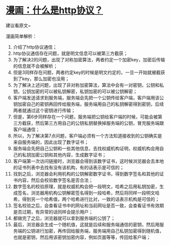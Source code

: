 # [漫画：什么是http协议？](https://juejin.im/post/5c889918e51d45346459994d)

建议看原文~

漫画简单解析：

1. 介绍了http协议通信；
2. http协议通信存在问题，就是明文信息可以被第三方截获；
3. 为了解决2的问题，出现了对称加密算法，两者约定一个加密key，加密后传输的信息就不会被解析；
4. 但是3同样存在问题，两者约定key的时候是明文约定的，一旦一开始就被截获到了key，那么加密也没用；
5. 为了解决上述问题，出现了非对称加密算法，算法中会有一对密钥，公钥和私钥，公钥加密的可以被私钥解密，私钥加密的可以被公钥解密；
6. 客户端发送请求到服务端，服务端会先把一个公钥传给客户端，客户端用该公钥加密自己的密钥再回传给服务端，服务端用自己的私钥解密得到密钥，后续两者就通过这个密钥进行传输；
7. 但是，第6步同样存在一个问题，服务端把公钥给客户端的时候，可能会被第三方截获，然后第三方用自己的公钥私钥替换掉服务端的公钥，冒充服务端跟客户端通信；
8. 所以，为了解决第7点问题，客户端必须有一个方法知道接收到的公钥确实是来自服务端的，因此出现了数字证书；
9. 服务端会先把自己公钥和一些其他信息，去找权威机构证明，权威机构会用自己的私钥加密公钥和其他内容，生成数字证书；
10. 客户端第一次访问链接时，浏览器会得到该数字证书，这时候浏览器会去本地的证书列表中去找有没有该机构，有的话表示是可信的；
11. 找到之后，浏览器会利用机构的公钥解密数字证书，得到数字签名和其他的证书内容，然后会校验数字签名是否合法；
12. 数字签名的校验原理，就是权威机构会把一段明文，哈希之后用私钥加密，生成签名，浏览器用机构公钥解密签名得到一段哈希，然后将同样一段明文哈希，得到另一个哈希值，两个哈希进行比对，一致的话表示机构是可信的；
13. 签名校验之后，会查看证书中的网址和当前网址是否一致，会查看证书有效期是否过期，有异常的话同样会提示用户；
14. 都做完了之后，浏览器就可以拿到服务端的公钥了；
15. 最后，浏览器会生成一个随机值，这就是后续和服务端通信的密钥，然后用服务端的公钥进行加密，再传回给服务端，服务端用自己私钥加密得到随机值，也就是密钥，然后用该密钥加密内容，例如页面等等，传回给客户端；